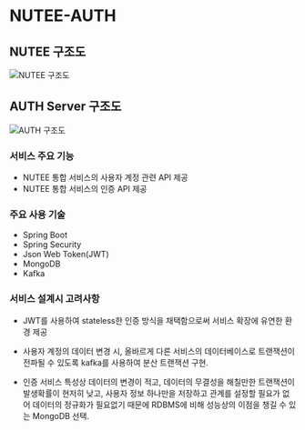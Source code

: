 # NUTEE-AUTH
## NUTEE 구조도
![NUTEE 구조도](https://user-images.githubusercontent.com/47442178/108618442-96779080-7461-11eb-819e-c8dd855a8070.jpg)

## AUTH Server 구조도
![AUTH 구조도](https://user-images.githubusercontent.com/47442178/112944624-0cac9880-916e-11eb-8fab-dd59654e9a50.png)

### 서비스 주요 기능
- NUTEE 통합 서비스의 사용자 계정 관련 API 제공   
- NUTEE 통합 서비스의 인증 API 제공

### 주요 사용 기술
- Spring Boot
- Spring Security
- Json Web Token(JWT)
- MongoDB
- Kafka

### 서비스 설계시 고려사항
- JWT를 사용하여 stateless한 인증 방식을 채택함으로써 서비스 확장에 유연한 환경 제공   


- 사용자 계정의 데이터 변경 시, 올바르게 다른 서비스의 데이터베이스로 트랜잭션이 전파될 수 있도록 kafka를 사용하여 분산 트랜잭션 구현.   


- 인증 서비스 특성상 데이터의 변경이 적고, 데이터의 무결성을 해칠만한 트랜잭션이 발생확률이 현저히 낮고, 사용자 정보 하나만을 저장하고 관계를 설정할 필요가 없어 데이터의 정규화가 필요없기 때문에 RDBMS에 비해 성능상의 이점을 챙길 수 있는 MongoDB 선택.


